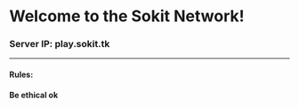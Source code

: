 <h1>Welcome to the Sokit Network!
<h3>Server IP: play.sokit.tk
<hr>
<h4>Rules:<h4>
  <p>Be ethical ok<p>

